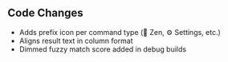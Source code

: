 ## Code Changes

- Adds prefix icon per command type (📄 Zen, ⚙️ Settings, etc.)
- Aligns result text in column format
- Dimmed fuzzy match score added in debug builds
